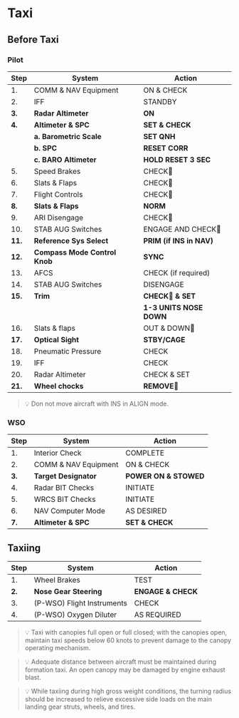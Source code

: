 # Taxi

## Before Taxi

### Pilot

| Step    | System                                | Action                      |
| ------- | ------------------------------------- | --------------------------- |
| 1.      | COMM & NAV Equipment                  | ON & CHECK                  |
| 2.      | IFF                                   | STANDBY                     |
| **3.**  | **Radar Altimeter**                   | **ON**                      |
| **4.**  | **Altimeter & SPC**                   | **SET & CHECK**             |
|         | **a. Barometric Scale**               | **SET QNH**                 |
|         | **b. SPC**                            | **RESET CORR**              |
|         | **c. BARO Altimeter**                 | **HOLD RESET 3 SEC**        |
| 5.      | Speed Brakes                          | CHECK🔧                    |
| 6.      | Slats & Flaps                         | CHECK🔧                    |
| 7.      | Flight Controls                       | CHECK🔧                    |
| **8.**  | **Slats & Flaps**                     | **NORM**                    |
| 9.      | ARI Disengage                         | CHECK🔧                    |
| 10.     | STAB AUG Switches                     | ENGAGE AND CHECK🔧         |
| **11.** | **Reference Sys Select**              | **PRIM (if INS in NAV)**    |
| **12.** | **Compass Mode Control Knob**         | **SYNC**                    |
| 13.     | AFCS                                  | CHECK (if required)         |
| 14.     | STAB AUG Switches                     | DISENGAGE                   |
| **15.** | **Trim**                              | **CHECK🔧 & SET**          |
|         |                                       | **1-3 UNITS NOSE DOWN**     |
| 16.     | Slats & flaps                         | OUT & DOWN🔧               |
| **17.** | **Optical Sight**                     | **STBY/CAGE**               |
| 18.     | Pneumatic Pressure                    | CHECK                       |
| 19.     | IFF                                   | CHECK                       |
| 20.     | Radar Altimeter                       | CHECK & SET                 |
| **21.** | **Wheel chocks**                      | **REMOVE**🔧               |

> 💡 Don not move aircraft with INS in ALIGN mode.

### WSO

| Step   | System                | Action                |
| ------ | --------------------- | --------------------- |
| 1.     | Interior Check        | COMPLETE              |
| 2.     | COMM & NAV Equipment  | ON & CHECK            |
| **3.** | **Target Designator** | **POWER ON & STOWED** |
| 4.     | Radar BIT Checks      | INITIATE              |
| 5.     | WRCS BIT Checks       | INITIATE              |
| 6.     | NAV Computer Mode     | AS DESIRED            |
| **7.** | **Altimeter & SPC**   | **SET & CHECK**       |

## Taxiing

| Step   | System                 | Action             |
|--------|------------------------|--------------------|
| 1.     | Wheel Brakes           | TEST               |
| **2.** | **Nose Gear Steering** | **ENGAGE & CHECK** |
| 3.     | (P-WSO) Flight Instruments | CHECK          |
| 4.     | (P-WSO) Oxygen Diluter | AS REQUIRED        |

> 💡 Taxi with canopies full open or full closed; with
> the canopies open, maintain taxi speeds below 60
> knots to prevent damage to the canopy operating
> mechanism.

> 💡 Adequate distance between aircraft must be
> maintained during formation taxi. An open
> canopy may be damaged by engine exhaust blast.

> 💡 While taxiing during high gross weight
> conditions, the turning radius should be
> increased to relieve excessive side loads on the
> main landing gear struts, wheels, and tires.
